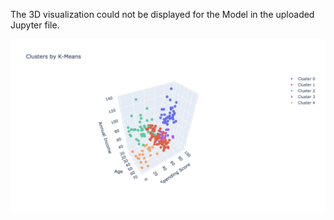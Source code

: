The 3D visualization could not be displayed for the Model in the uploaded Jupyter file.


![Image](https://github.com/Fmalk0202/Mall-Customer-Segmentation/blob/main/3D%20Visualization.png)
